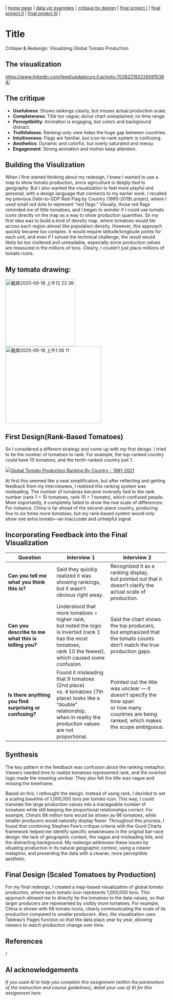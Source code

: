 | [home page](https://cmustudent.github.io/tswd-portfolio-templates/) | [data viz examples](dataviz-examples) | [critique by design](critique-by-design) | [final project I](final-project-part-one) | [final project II](final-project-part-two) | [final project III](final-project-part-three) |

# Title
Critique & Redesign: Visualizing Global Tomato Production

## The visualization
https://www.linkedin.com/feed/update/urn:li:activity:7038221922265915394/ 

## The critique
- **Usefulness**: Shows rankings clearly, but misses actual production scale.  
- **Completeness**: Title too vague; donut chart unexplained; no time range.  
- **Perceptibility**: Animation is engaging, but colors and background distract.  
- **Truthfulness**: Ranking-only view hides the huge gap between countries.  
- **Intuitiveness**: Flags are familiar, but icon-to-rank system is confusing.  
- **Aesthetics**: Dynamic and colorful, but overly saturated and messy.  
- **Engagement**: Strong animation and motion keep attention.
  
## Building the Visulization

When I first started thinking about my redesign, I knew I wanted to use a map to show tomato production, since agriculture is deeply tied to geography. But I also wanted the visualization to feel more playful and personal, with a design language that connects to my earlier work. I recalled my previous Debt-to-GDP Red-Flag by Country (1995–2019) project, where I used small red dots to represent “red flags.” Visually, those red flags reminded me of little tomatoes, and I began to wonder if I could use tomato icons directly on the map as a way to show production quantities. So my first idea was to build a kind of density map, where tomatoes would tile across each region almost like population density. However, this approach quickly became too complex. It would require latitude/longitude points for each unit, and even if I solved the technical challenge, the result would likely be too cluttered and unreadable, especially since production values are measured in the millions of tons. Clearly, I couldn’t just place millions of tomato icons.

## My tomato drawing: 
<img width="218" height="210" alt="截屏2025-09-18 上午12 23 36" src="https://github.com/user-attachments/assets/ec9590f0-feba-4fea-8ff1-22eed25bdfce" />
<img width="299" height="240" alt="截屏2025-09-18 上午1 06 11" src="https://github.com/user-attachments/assets/5f231052-e686-4ec5-85da-3e3012bd6933" />

## First Design(Rank-Based Tomatoes)

So I considered a different strategy and come up with my first deisgn. I tried to tie the number of tomatoes to rank. For example, the top-ranked country could have 10 tomatoes, and the tenth-ranked country just 1. 

<div class='tableauPlaceholder' id='viz1758169053343' style='position: relative'><noscript><a href='#'><img alt='Global Tomato Production Ranking By Country｜1981-2021 ' src='https:&#47;&#47;public.tableau.com&#47;static&#47;images&#47;2K&#47;2KY6GRB85&#47;1_rss.png' style='border: none' /></a></noscript><object class='tableauViz'  style='display:none;'><param name='host_url' value='https%3A%2F%2Fpublic.tableau.com%2F' /> <param name='embed_code_version' value='3' /> <param name='path' value='shared&#47;2KY6GRB85' /> <param name='toolbar' value='yes' /><param name='static_image' value='https:&#47;&#47;public.tableau.com&#47;static&#47;images&#47;2K&#47;2KY6GRB85&#47;1.png' /> <param name='animate_transition' value='yes' /><param name='display_static_image' value='yes' /><param name='display_spinner' value='yes' /><param name='display_overlay' value='yes' /><param name='display_count' value='yes' /><param name='language' value='en-US' /><param name='filter' value='publish=yes' /></object></div>                
<script type='text/javascript'>                    
  var divElement = document.getElementById('viz1758169053343');                    
  var vizElement = divElement.getElementsByTagName('object')[0];                    
  vizElement.style.width='100%';vizElement.style.height=(divElement.offsetWidth*0.75)+'px';                    
  var scriptElement = document.createElement('script');                    
  scriptElement.src = 'https://public.tableau.com/javascripts/api/viz_v1.js';                    
  vizElement.parentNode.insertBefore(scriptElement, vizElement);                
</script>

At first this seemed like a neat simplification, but after reflecting and getting feedback from my interviewees, I realized this ranking system was misleading. The number of tomatoes became inversely tied to the rank number (rank 1 = 10 tomatoes, rank 10 = 1 tomato), which confused people. More importantly, it completely failed to show the real scale of differences. For instance, China is far ahead of the second-place country, producing five to six times more tomatoes, but my rank-based system would only show one extra tomato—an inaccurate and unhelpful signal.

## Incorporating Feedback into the Final Visualization
| Question | Interview 1 | Interview 2 |
|----------|-------------|-------------|
| **Can you tell me what you think this is?** | Said they quickly realized it was showing rankings,<br> but it wasn’t obvious right away. | Recognized it as a ranking display,<br> but pointed out that it doesn’t clarify the actual scale of production. |
| **Can you describe to me what this is telling you?** | Understood that more tomatoes = higher rank,<br> but noted the logic is inverted (rank 1 has the most tomatoes,<br> rank 10 the fewest), which caused some confusion. | Said the chart shows the top producers,<br> but emphasized that the tomato counts don’t match the true production gaps. |
| **Is there anything you find surprising or confusing?** | Found it misleading that 9 tomatoes (2nd place)<br> vs. 4 tomatoes (7th place) looks like a “double” relationship,<br> when in reality the production values are not proportional. | Pointed out the title was unclear — it doesn’t specify the time span<br> or how many countries are being ranked, which makes the scope ambiguous. |

## Synthesis
The key pattern in the feedback was confusion about the ranking metaphor. Viewers needed time to realize tomatoes represented rank, and the inverted logic made the meaning unclear. They also felt the title was vague and missing the timeframe.

Based on this, I rethought the design. Instead of using rank, I decided to set a scaling baseline of 1,000,000 tons per tomato icon. This way, I could translate the large production values into a manageable number of tomatoes while still keeping the proportional relationships correct. For example, China’s 66 million tons would be shown as 66 tomatoes, while smaller producers would naturally display fewer.
Throughout this process, I found that combining Stephen Few’s critique criteria with the Good Charts framework helped me identify specific weaknesses in the original bar-race design: the lack of geographic context, the vague and misleading title, and the distracting background. My redesign addresses these issues by situating production in its natural geographic context, using a clearer metaphor, and presenting the data with a cleaner, more perceptible aesthetic.

## Final Design (Scaled Tomatoes by Production)

For my final redesign, I created a map-based visualization of global tomato production, where each tomato icon represents 1,000,000 tons. This approach allowed me to directly tie the tomatoes to the data values, so that larger producers are represented by visibly more tomatoes. For example, China is shown with 66 tomato icons, clearly communicating the scale of its production compared to smaller producers. Also, the visualization uses Tableau’s Pages function so that the data plays year by year, allowing viewers to watch production change over time.


## References
/

## AI acknowledgements
_If you used AI to help you complete this assignment (within the parameters of the instruction and course guidelines), detail your use of AI for this assignment here._

